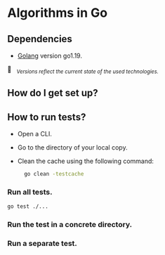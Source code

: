 # Algorithms in Go #




## Dependencies ##

- [Golang](https://go.dev/dl/) version go1.19.

&#x1F4CC; &nbsp; *<sub>Versions reflect the current state of the used technologies.</sub>*


## How do I get set up? ##




## How to run tests? ##

* Open a CLI.
* Go to the directory of your local copy.
* Clean the cache using the following command:
  
  ```sh
    go clean -testcache
  ```

### Run all tests. ###

```sh
go test ./...
```

### Run the test in a concrete directory. ###




### Run a separate test. ###




